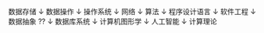 数据存储
    ↓
数据操作
    ↓
操作系统
    ↓
网络
    ↓
算法
    ↓
程序设计语言
    ↓
软件工程
    ↓
数据抽象 ??
    ↓
数据库系统
    ↓
计算机图形学
    ↓
人工智能
    ↓
计算理论